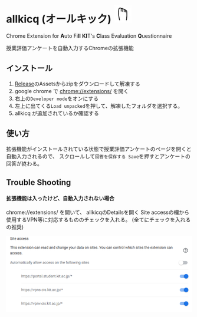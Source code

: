 # allkicq (オールキック) ![](icons/icon48.png)

Chrome Extension for **A**uto Fi**ll** **KI**T's **C**lass Evaluation **Q**uestionnaire

授業評価アンケートを自動入力するChromeの拡張機能

## インストール
1. [Release](https://github.com/yn4k4nishi/allkicq/releases)のAssetsからzipをダウンロードして解凍する
2. google chrome で [chrome://extensions/](chrome://extensions/) を開く
3. 右上の`Developer mode`をオンにする
4. 左上に出てくる`Load unpacked`を押して、解凍したフォルダを選択する。
5. allkicq が追加されているか確認する

## 使い方
拡張機能がインストールされている状態で授業評価アンケートのページを開くと自動入力されるので、
スクロールして`回答を保存する Save`を押すとアンケートの回答が終わる。

## Trouble Shooting
#### 拡張機能は入ったけど、自動入力されない場合
chrome://extensions/ を開いて、 allkicqのDetailsを開く
Site accessの欄から使用するVPN等に対応するもののチェックを入れる。
(全てにチェックを入れるの推奨)

![](img/ts1.png)
